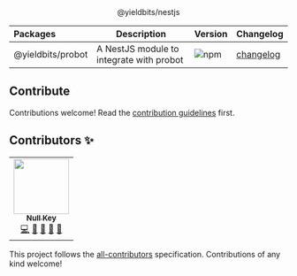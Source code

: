 <div align="center">@yieldbits/nestjs</div>

| Packages          | Description                              | Version                                                | Changelog                                                                               |
| :---------------- | ---------------------------------------- | ------------------------------------------------------ | --------------------------------------------------------------------------------------- |
| @yieldbits/probot | A NestJS module to integrate with probot | ![npm](https://img.shields.io/npm/v/@yieldbits/probot) | [changelog](https://github.com/yieldbits/nestjs/blob/main/packages/probot/CHANGELOG.md) |

## Contribute

Contributions welcome! Read the [contribution guidelines](./contributing.md) first.

## Contributors ✨

<!-- ALL-CONTRIBUTORS-LIST:START - Do not remove or modify this section -->
<!-- prettier-ignore-start -->
<!-- markdownlint-disable -->

<table>
  <tr>
    <td align="center"><a href="https://github.com/akshayKrSingh"><img src="https://github.com/akshayKrSingh.png" width="100px;" alt=""/><br /><sub><b>Null Key</b></sub></a><br /><a href="https://github.com/yieldbits/nestjs/commits?author=akshayKrSingh" title="Code">💻</a> <a href="#ideas-akshayKrSingh" title="Ideas, Planning, & Feedback">🤔</a> <a href="https://github.com/yieldbits/nestjs/issues?q=author%3AakshayKrSingh" title="Bug reports">🐛</a> <a href="https://github.com/yieldbits/nestjs/commits?author=akshayKrSingh" title="Documentation">📖</a> <a href="https://github.com/yieldbits/nestjs/pulls?q=is%3Apr+reviewed-by%3AakshayKrSingh" title="Reviewed Pull Requests">👀</a></td>
  </tr>
</table>

<!-- markdownlint-restore -->
<!-- prettier-ignore-end -->

<!-- ALL-CONTRIBUTORS-LIST:END -->

This project follows the [all-contributors](https://github.com/all-contributors/all-contributors) specification. Contributions of any kind welcome!
